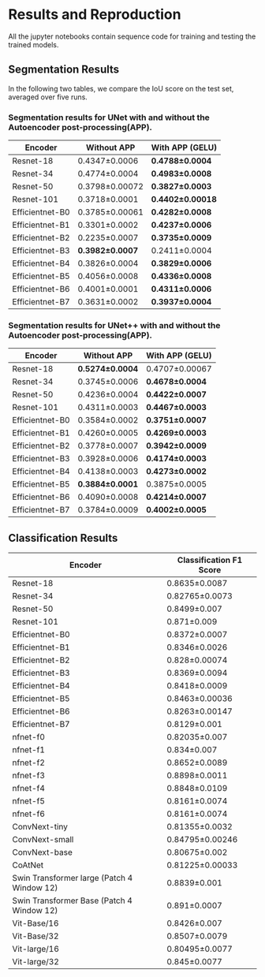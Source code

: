 # Results and Reproduction
All the jupyter notebooks contain sequence code for training and testing the trained models.  

## Segmentation Results

In the following two tables, we compare the IoU score on the test set, averaged over five runs.


### Segmentation results for UNet with and without the Autoencoder post-processing(APP).
|    Encoder            |Without APP                         |With APP (GELU)                       |
|----------------|-------------------------------|-----------------------------|
|Resnet-18|0.4347±0.0006    |**0.4788±0.0004**      |
|Resnet-34         |0.4774±0.0004          |**0.4983±0.0008**          |
|Resnet-50         |0.3798±0.00072|**0.3827±0.0003**|
|Resnet-101         |0.3718±0.0001|**0.4402±0.00018**|
|Efficientnet-B0        |0.3785±0.00061|**0.4282±0.0008**|
|Efficientnet-B1          |0.3301±0.0002|**0.4237±0.0006**|
|Efficientnet-B2          |0.2235±0.0007|**0.3735±0.0009**|
|Efficientnet-B3         |**0.3982±0.0007**|  0.2411±0.0004|
|Efficientnet-B4          |0.3826±0.0004|**0.3829±0.0006**|
|Efficientnet-B5          |0.4056±0.0008|**0.4336±0.0008**|
|Efficientnet-B6          |0.4001±0.0001|**0.4311±0.0006**|
|Efficientnet-B7          |0.3631±0.0002|**0.3937±0.0004**|

### Segmentation results for UNet++ with and without the Autoencoder post-processing(APP).
|    Encoder            |Without APP                         |With APP (GELU)                       |
|----------------|-------------------------------|-----------------------------|
|Resnet-18|**0.5274±0.0004**   |0.4707±0.00067     |
|Resnet-34         |0.3745±0.0006         |**0.4678±0.0004**         |
|Resnet-50         |0.4236±0.0004|  **0.4422±0.0007**|
|Resnet-101         |0.4311±0.0003|**0.4467±0.0003**|
|Efficientnet-B0        |0.3584±0.0002|**0.3751±0.0007**|
|Efficientnet-B1          |0.4260±0.0005|**0.4269±0.0003**|
|Efficientnet-B2          |0.3778±0.0007|**0.3942±0.0009**|
|Efficientnet-B3         |0.3928±0.0006|  **0.4174±0.0003**|
|Efficientnet-B4          |0.4138±0.0003|**0.4273±0.0002**|
|Efficientnet-B5          |**0.3884±0.0001**|0.3875±0.0005|
|Efficientnet-B6          |0.4090±0.0008|**0.4214±0.0007**|
|Efficientnet-B7          |0.3784±0.0009|**0.4002±0.0005**|



## Classification Results

|    Encoder            |Classification F1 Score                         |
|----------------|-------------------------------|
|Resnet-18|0.8635±0.0087  |
|Resnet-34         |0.82765±0.0073       |
|Resnet-50         |0.8499±0.007| 
|Resnet-101         |0.871±0.009|
|Efficientnet-B0        |0.8372±0.0007|
|Efficientnet-B1          |0.8346±0.0026|
|Efficientnet-B2          |0.828±0.00074|
|Efficientnet-B3         |0.8369±0.0094|  
|Efficientnet-B4          |0.8418±0.0009|
|Efficientnet-B5          |0.8463±0.00036|
|Efficientnet-B6          |0.8263±0.00147|
|Efficientnet-B7          |0.8129±0.001|
|nfnet-f0          |0.82035±0.007|
|nfnet-f1         |0.834±0.007|
|nfnet-f2          |0.8652±0.0089|
|nfnet-f3         |0.8898±0.0011|
|nfnet-f4         |0.8848±0.0109|
|nfnet-f5        |0.8161±0.0074|
|nfnet-f6        |0.8161±0.0074|
|ConvNext-tiny       |0.81355±0.0032|
|ConvNext-small       |0.84795±0.00246|
|ConvNext-base        |0.80675±0.002|
|CoAtNet        |0.81225±0.00033|
|Swin Transformer large (Patch 4 Window 12)   |0.8839±0.001|
|Swin Transformer Base (Patch 4 Window 12)     |0.891±0.0007|
|Vit-Base/16    |0.8426±0.007|
|Vit-Base/32      |0.8507±0.0079|
|Vit-large/16        |0.80495±0.0077|
|Vit-large/32       |0.845±0.0077|
